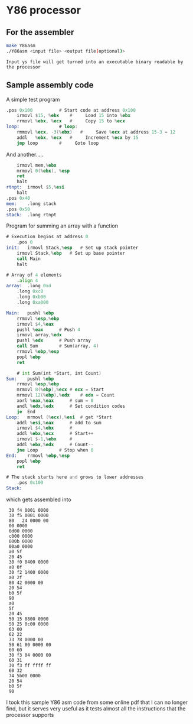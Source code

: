 # Y86 processor

## For the assembler

```bash
make Y86asm
./Y86asm <input file> <output file(optional)> 
```
	Input ys file will get turned into an executable binary readable by the processor
	
## Sample assembly code

A simple test program
```asm
.pos 0x100			# Start code at address 0x100
	irmovl $15, %ebx	#     Load 15 into %ebx
	rrmovl %ebx, %ecx	#     Copy 15 to %ecx
loop:				# loop:
	rmmovl %ecx, -3(%ebx)	#     Save %ecx at address 15-3 = 12
	addl   %ebx, %ecx	#     Increment %ecx by 15
	jmp loop		#     Goto loop
```

And another.....
```asm
	irmovl mem,%ebx
	mrmovl 0(%ebx), %esp
	ret
	halt
rtnpt:	irmovl $5,%esi
	halt
.pos 0x40
mem:	.long stack
.pos 0x50
stack:	.long rtnpt
```

Program for summing an array with a function
```asm
# Execution begins at address 0
	.pos 0
init:	irmovl Stack,%esp	# Set up stack pointer
	irmovl Stack,%ebp	# Set up base pointer
	call Main
	halt

# Array of 4 elements
	.align 4
array:	.long 0xd
	.long 0xc0
	.long 0xb00
	.long 0xa000

Main:	pushl %ebp
	rrmovl %esp,%ebp
	irmovl $4,%eax
	pushl %eax		# Push 4
	irmovl array,%edx
	pushl %edx		# Push array
	call Sum		# Sum(array, 4)
	rrmovl %ebp,%esp
	popl %ebp
	ret

	# int Sum(int *Start, int Count)
Sum:	pushl %ebp
	rrmovl %esp,%ebp
	mrmovl 8(%ebp),%ecx	# ecx = Start
	mrmovl 12(%ebp),%edx	# edx = Count
	xorl %eax,%eax		# sum = 0
	andl %edx,%edx		# Set condition codes
	je	End
Loop:	mrmovl (%ecx),%esi	# get *Start
	addl %esi,%eax		# add to sum
	irmovl $4,%ebx		#
	addl %ebx,%ecx		# Start++
	irmovl $-1,%ebx		#
	addl %ebx,%edx		# Count--
	jne	Loop		# Stop when 0
End:	rrmovl %ebp,%esp
	popl %ebp
	ret

# The stack starts here and grows to lower addresses
	.pos 0x100
Stack:
```
which gets assembled into
```
 30 f4 0001 0000 
 30 f5 0001 0000 
 80   24 0000 00
 00 0000
 0d00 0000 
 c000 0000 
 000b 0000 
 00a0 0000 
 a0 5f 
 20 45 
 30 f0 0400 0000 
 a0 0f  
 30 f2 1400 0000 
 a0 2f 
 80 42 0000 00
 20 54
 b0 5f
 90 
 a0
 5f
 20 45 
 50 15 0800 0000 
 50 25 0c00 0000 
 63 00 
 62 22 
 73 78 0000 00
 50 61 00 0000 00
 60 60
 30 f3 04 0000 00 
 60 31
 30 f3 ff ffff ff
 60 32
 74 5b00 0000 
 20 54 
 b0 5f 
 90         
```

I took this sample Y86 asm code from some online pdf that I can no longer find, but it serves very useful as it tests almost all the instructions that the processor supports
